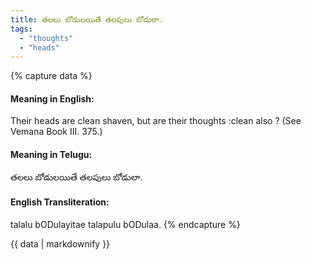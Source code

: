 ```yaml
---
title: తలలు బోడులయితే తలపులు బోడులా.
tags:
  - "thoughts"
  - "heads"
---
```


{% capture data %}
#### Meaning in English:
Their heads are clean shaven, but are their thoughts :clean also ?
(See Vemana Book III. 375.)

#### Meaning in Telugu:
తలలు బోడులయితే తలపులు బోడులా.

#### English Transliteration:
talalu bODulayitae talapulu bODulaa.
{% endcapture %}

<div class="notice">{{ data | markdownify }}</div>

